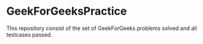 # GeekForGeeksPractice
This repository consist of the set of GeekForGeeks problems solved and all testcases passed.
